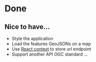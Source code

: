 # Done

## Nice to have...
* Style the application
* Load the features GeoJSONs on a map
* Use [React context](https://reactjs.org/docs/context.html) to store url endpoint
* Support another API OGC standard ...
